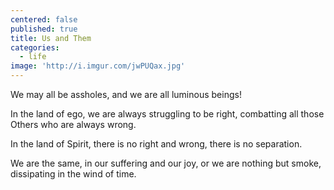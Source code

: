 ```yaml
---
centered: false
published: true
title: Us and Them
categories:
  - life
image: 'http://i.imgur.com/jwPUQax.jpg'
---
```

We may all 
be assholes,
and we are all 
luminous beings!

In the land of ego, 
we are always struggling 
to be right,
combatting 
all those Others
who are always wrong.

In the land of Spirit,
there is no right and wrong,
there is no separation.

We are the same,
in our suffering
and our joy,
or we are nothing
but smoke,
dissipating
in the wind of time.


